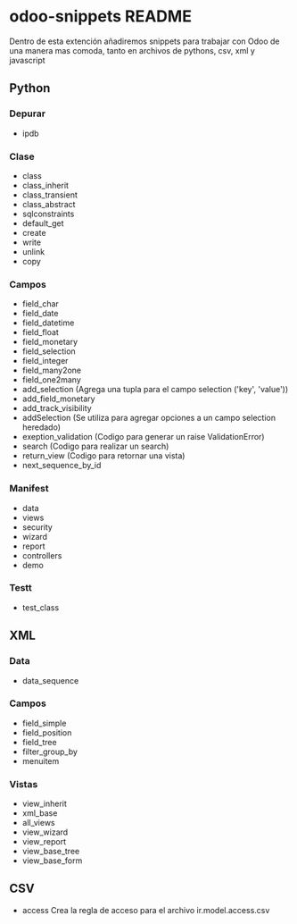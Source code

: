 # odoo-snippets README

Dentro de esta extención añadiremos snippets para trabajar con Odoo de una manera mas comoda, tanto en archivos de pythons, csv, xml y javascript

## Python

### Depurar
* ipdb

### Clase
* class
* class_inherit
* class_transient
* class_abstract
* sqlconstraints
* default_get
* create
* write
* unlink
* copy

### Campos
* field_char
* field_date
* field_datetime
* field_float
* field_monetary
* field_selection
* field_integer
* field_many2one
* field_one2many
* add_selection (Agrega una tupla para el campo selection ('key', 'value'))
* add_field_monetary
* add_track_visibility
* addSelection (Se utiliza para agregar opciones a un campo selection heredado)
* exeption_validation (Codigo para generar un raise ValidationError)
* search (Codigo para realizar un search)
* return_view (Codigo para retornar una vista)
* next_sequence_by_id

### Manifest
* data
* views
* security
* wizard
* report
* controllers
* demo

### Testt
* test_class

## XML

### Data
* data_sequence

### Campos
* field_simple
* field_position
* field_tree
* filter_group_by
* menuitem

### Vistas
* view_inherit
* xml_base
* all_views
* view_wizard
* view_report
* view_base_tree
* view_base_form

## CSV

* access Crea la regla de acceso para el archivo ir.model.access.csv